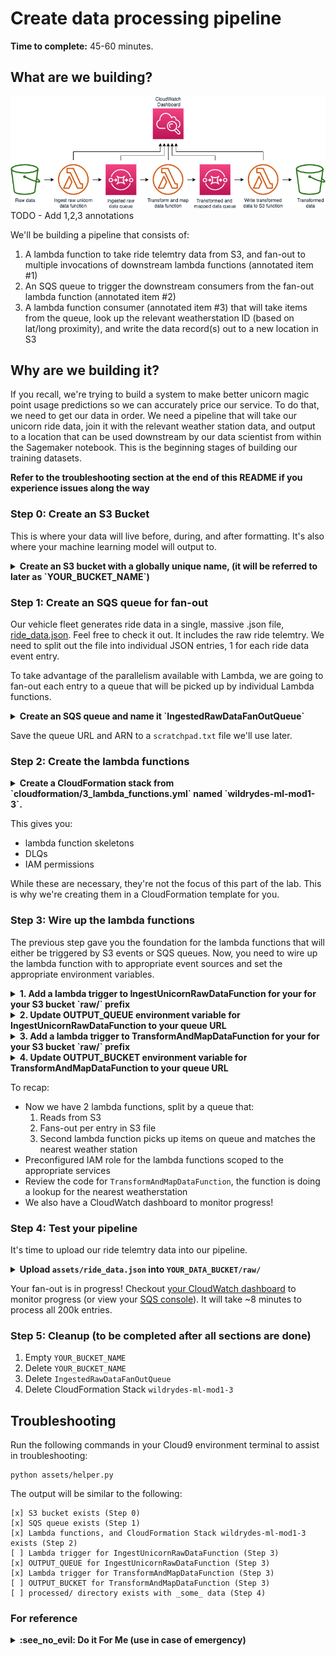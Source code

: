 # Create data processing pipeline

**Time to complete:** 45-60 minutes.

## What are we building?
![Architecture diagram](assets/WildRydesML_1.png)
TODO - Add 1,2,3 annotations

We'll be building a pipeline that consists of:

1. A lambda function to take ride telemtry data from S3, and fan-out to multiple invocations of downstream lambda functions (annotated item #1)
2. An SQS queue to trigger the downstream consumers from the fan-out lambda function (annotated item #2)
3. A lambda function consumer (annotated item #3) that will take items from the queue, look up the relevant weatherstation ID (based on lat/long proximity), and write the data record(s) out to a new location in S3

## Why are we building it?
If you recall, we're trying to build a system to make better unicorn magic point usage predictions so we can accurately price our service.  To do that, we need to get our data in order.  We need a pipeline that will take our unicorn ride data, join it with the relevant weather station data, and output to a location that can be used downstream by our data scientist from within the Sagemaker notebook.  This is the beginning stages of building our training datasets.

**Refer to the troubleshooting section at the end of this README if you experience issues along the way**

### Step 0: Create an S3 Bucket
This is where your data will live before, during, and after formatting. It's also where your machine learning model will output to.

<details>
<summary><strong>Create an S3 bucket with a globally unique name, (it will be referred to later as `YOUR_BUCKET_NAME`)</strong></summary><p>
In your Cloud9 terminal, run the following code:

```
# Command should be ran from /home/ec2-user/environment/aws-serverless-workshops/MachineLearning/1_DataProcessing in your cloud 9 environment
# run `pwd` to see your current directory 

aws s3 mb s3://YOUR_BUCKET_NAME --region YOUR_REGION >> scratchpad.txt
```
</p></details>

### Step 1: Create an SQS queue for fan-out
Our vehicle fleet generates ride data in a single, massive .json file, [ride_data.json](assets/ride_data.json). Feel free to check it out.  It includes the raw ride telemtry.  We need to split out the file into individual JSON entries, 1 for each ride data event entry.

To take advantage of the parallelism available with Lambda, we are going to fan-out each entry to a queue that will be picked up by individual Lambda functions.

<details>
<summary><strong>Create an SQS queue and name it `IngestedRawDataFanOutQueue`</strong></summary><p>
In your Cloud9 terminal, run the following code:

```
# Command should be ran from /home/ec2-user/environment/aws-serverless-workshops/MachineLearning/1_DataProcessing in your cloud 9 environment
# run `pwd` to see your current directory 

aws sqs create-queue --queue-name IngestedRawDataFanOutQueue --region us-east-1 >> scratchpad.txt

# scratchpad.txt now has the queue URL, you'll need it for the next command to grab the ARN.

aws sqs get-queue-attributes --queue-url "YOUR_QUEUE_URL/IngestedRawDataFanOutQueue" --attribute-names QueueArn >> scratchpad.txt
```
</p></details>

Save the queue URL and ARN to a `scratchpad.txt` file we'll use later.


### Step 2: Create the lambda functions

<details>
<summary><strong>Create a CloudFormation stack from `cloudformation/3_lambda_functions.yml` named `wildrydes-ml-mod1-3`.</strong></summary><p>
In your Cloud9 terminal, run the following code:

```
# Command should be ran from /home/ec2-user/environment/aws-serverless-workshops/MachineLearning/1_DataProcessing in your cloud 9 environment
# run `pwd` to see your current directory 

TODO - double check this syntax
Run some code in the terminal to >> a scratchpad.txt with the appropriate parameters you'll need for this template (also include DataProcessingRole Arn)

aws cloudformation create-stack \
    --stack-name wildrydes-ml-mod1-3 \
    --parameters ParameterKey=DataBucket,ParameterValue=YOUR_BUCKET_NAME \
    ParameterKey=IngestedRawDataFanOutQueueArn,ParameterValue=YOUR_QUEUE_ARN \
    --region YOUR_REGION \
    --capabilities CAPABILITY_NAMED_IAM \
    --template-body file://cloudformation/3_lambda_functions.yml
```
</p></details>

This gives you:
* lambda function skeletons
* DLQs
* IAM permissions

While these are necessary, they're not the focus of this part of the lab.  This is why we're creating them in a CloudFormation template for you.  

### Step 3: Wire up the lambda functions
The previous step gave you the foundation for the lambda functions that will either be triggered by S3 events or SQS queues.  Now, you need to wire up the lambda function with to appropriate event sources and set the appropriate environment variables.

<details>
<summary><strong>1. Add a lambda trigger to IngestUnicornRawDataFunction for your for your S3 bucket `raw/` prefix</strong></summary><p>

1. Open the lambda console to your lambda function named `IngestUnicornRawDataFunction`
1. In the Designer view, click **Add trigger**
1. Select **S3**
1. Choose the data bucket you created
1. For the prefix, type `raw/`
1. Click **Add**
1. Click **Save**
</p></details>

<details>
<summary><strong>2. Update OUTPUT_QUEUE environment variable for IngestUnicornRawDataFunction to your queue URL</strong></summary><p>

1. Open the lambda console to your lambda function named `IngestUnicornRawDataFunction`
1. Create an environment variable with:
    * Key == "OUTPUT_QUEUE"
    * Value == `https://sqs.<your-region>.amazonaws.com/<your_account_number>/IngestedRawDataFanOutQueue`
2. Click save
</p></details>

<details>
<summary><strong>3. Add a lambda trigger to TransformAndMapDataFunction for your for your S3 bucket `raw/` prefix</strong></summary><p>

1. Open the lambda console to your lambda function named `TransformAndMapDataFunction`
1. In the Designer view, click **Add trigger**
1. Select **SQS**
1. Choose the `IngestedRawDataFanOutQueue` queue you created
1. Click **Add**
1. Click **Save**
</p></details>

<details>
<summary><strong>4. Update OUTPUT_BUCKET environment variable for TransformAndMapDataFunction to your queue URL</strong></summary><p>

1. Open the lambda console to your lambda function named `TransformAndMapDataFunction`
1. Create an environment variable with:
    * Key == "OUTPUT_BUCKET"
    * Value == `YOUR_DATA_BUCKET` (*The name of the data bucket you created earlier*)
2. Click save
</p></details>

To recap:
* Now we have 2 lambda functions, split by a queue that:
  1. Reads from S3
  2. Fans-out per entry in S3 file
  3. Second lambda function picks up items on queue and matches the nearest weather station
* Preconfigured IAM role for the lambda functions scoped to the appropriate services
* Review the code for `TransformAndMapDataFunction`, the function is doing a lookup for the nearest weatherstation
* We also have a CloudWatch dashboard to monitor progress!

### Step 4: Test your pipeline
It's time to upload our ride telemtry data into our pipeline.

<details>
<summary><strong>Upload <code>assets/ride_data.json</code> into <code>YOUR_DATA_BUCKET/raw/</code></strong></summary><p>

In your Cloud9 terminal, run the following code:

```
TODO get this command
aws s3 upload ride_data.json
```
</p></details>

Your fan-out is in progress!  Checkout [your CloudWatch dashboard](link) to monitor progress (or view your [SQS console](link)).  It will take ~8 minutes to process all 200k entries. 

### Step 5: Cleanup (to be completed after all sections are done)
1. Empty `YOUR_BUCKET_NAME`
2. Delete `YOUR_BUCKET_NAME`
3. Delete `IngestedRawDataFanOutQueue`
4. Delete CloudFormation Stack `wildrydes-ml-mod1-3`

## Troubleshooting
Run the following commands in your Cloud9 environment terminal to assist in troubleshooting:
```
python assets/helper.py
```
The output will be similar to the following:
```
[x] S3 bucket exists (Step 0)
[x] SQS queue exists (Step 1)
[x] Lambda functions, and CloudFormation Stack wildrydes-ml-mod1-3 exists (Step 2)
[ ] Lambda trigger for IngestUnicornRawDataFunction (Step 3)
[x] OUTPUT_QUEUE for IngestUnicornRawDataFunction (Step 3)
[x] Lambda trigger for TransformAndMapDataFunction (Step 3)
[ ] OUTPUT_BUCKET for TransformAndMapDataFunction (Step 3)
[ ] processed/ directory exists with _some_ data (Step 4)
```


### For reference
<details>
<summary><strong>:see_no_evil: Do it For Me (use in case of emergency)</strong></summary><p>

1. Navigate to your Cloud9 environment
2. Run the following commands to create your resources:
    ```
    cd ~/environment/aws-serverless-workshops/MachineLearning/0_ExternalData
    aws cloudformation create-stack \
    --stack-name wildrydes-ml-mod1-99 \
    --capabilities CAPABILITY_NAMED_IAM \
    --template-body file://cloudformation/99_complete.yml
    ```
3. Run the following command until you get `CREATE_COMPLETE` in the output:
    ```
    aws cloudformation describe-stacks \
    --stack-name wildrydes-ml-mod1-99 \
    --query 'Stacks[0].StackStatus' \
    --output text
    ```

<h3>Cleanup</h3>
1. Delete `wildrydes-ml-mod1-99`
</p></details>